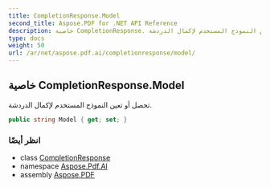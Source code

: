 ```yaml
---
title: CompletionResponse.Model
second_title: Aspose.PDF for .NET API Reference
description: خاصية CompletionResponse. تحصل أو تعين النموذج المستخدم لإكمال الدردشة
type: docs
weight: 50
url: /ar/net/aspose.pdf.ai/completionresponse/model/
---
```

## خاصية CompletionResponse.Model

تحصل أو تعين النموذج المستخدم لإكمال الدردشة.

```csharp
public string Model { get; set; }
```

### انظر أيضًا

* class [CompletionResponse](../)
* namespace [Aspose.Pdf.AI](../../../aspose.pdf.ai/)
* assembly [Aspose.PDF](../../../)